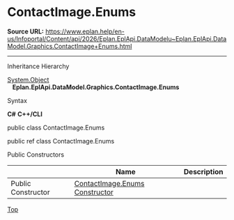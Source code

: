 # ContactImage.Enums

**Source URL:** https://www.eplan.help/en-us/Infoportal/Content/api/2026/Eplan.EplApi.DataModelu~Eplan.EplApi.DataModel.Graphics.ContactImage+Enums.html

---

Inheritance Hierarchy

[System.Object](#)  
   **Eplan.EplApi.DataModel.Graphics.ContactImage.Enums**

Syntax

**C#**
**C++/CLI**


public class ContactImage.Enums

public ref class ContactImage.Enums

Public Constructors

|  | Name | Description |
| --- | --- | --- |
| Public Constructor | [ContactImage.Enums Constructor](Eplan.EplApi.DataModelu~Eplan.EplApi.DataModel.Graphics.ContactImage+Enums~_ctor.html) |  |

[Top](#top)
